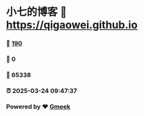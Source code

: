 # 小七的博客 :link: https://qigaowei.github.io 
### :page_facing_up: [190](https://qigaowei.github.io/tag.html) 
### :speech_balloon: 0 
### :hibiscus: 65338 
### :alarm_clock: 2025-03-24 09:47:37 
### Powered by :heart: [Gmeek](https://github.com/Meekdai/Gmeek)
